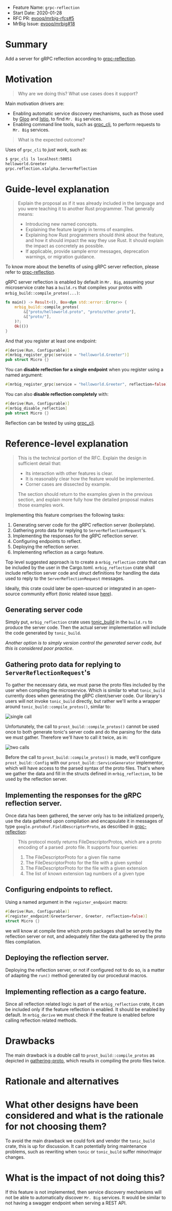 - Feature Name: `grpc-reflection`
- Start Date: 2020-01-28
- RFC PR: [evooq/mrbig-rfcs#5](https://github.com/evooq/mrbig-rfcs/pull/5)
- MrBig Issue: [evooq/mrbig#18](https://github.com/evooq/mrbig/issues/18)

# Summary
[summary]: #summary

Add a server for gRPC reflection according to [grpc-reflection](https://github.com/grpc/grpc/blob/master/doc/server-reflection.md).

# Motivation
[motivation]: #motivation

> Why are we doing this? What use cases does it support?

Main motivation drivers are:
* Enabling automatic service discovery mechanisms, such as those used by [Gloo](https://www.solo.io/products/gloo/) and [Istio](https://istio.io/), to find `Mr. Big` services.
* Enabling command line tools, such as [grpc_cli](https://github.com/grpc/grpc/blob/master/doc/command_line_tool.md), to perform requests to `Mr. Big` services.

> What is the expected outcome?

Uses of `grpc_cli` to *just work*, such as:

```sh
$ grpc_cli ls localhost:50051
helloworld.Greeter
grpc.reflection.v1alpha.ServerReflection
```

# Guide-level explanation
[guide-level-explanation]: #guide-level-explanation

> Explain the proposal as if it was already included in the language and you were teaching it to another Rust programmer. That generally means:
> - Introducing new named concepts.
> - Explaining the feature largely in terms of examples.
> - Explaining how Rust programmers should *think* about the feature, and how it should impact the way they use Rust. It should explain the impact as concretely as possible.
> - If applicable, provide sample error messages, deprecation warnings, or migration guidance.

To know more about the benefits of using gRPC server reflection, please refer to [grpc-reflection](https://github.com/grpc/grpc/blob/master/doc/server-reflection.md).

gRPC server reflection is enabled by default in `Mr. Big`, assuming your microservice crate has a `build.rs` that compiles your protos with `mrbig_build::compile_protos(...)`:

```rust
fn main() -> Result<(), Box<dyn std::error::Error>> {
    mrbig_build::compile_protos(
        &["proto/helloworld.proto", "proto/other.proto"],
        &["proto/"],
    )?;
    Ok(())
}
```

And that you register at least one endpoint:

```rust
#[derive(Run, Configurable)]
#[mrbig_register_grpc(service = "helloworld.Greeter")]
pub struct Micro {}
```

You can **disable reflection for a single endpoint** when you register using a named argument:
```rust
#[mrbig_register_grpc(service = "helloworld.Greeter", reflection=false)]
```

You can also **disable reflection completely** with:
```rust
#[derive(Run, Configurable)]
#[mrbig_disable_reflection]
pub struct Micro {}
```

Reflection can be tested by using [grpc_cli](https://github.com/grpc/grpc/blob/master/doc/command_line_tool.md).

# Reference-level explanation
[reference-level-explanation]: #reference-level-explanation

> This is the technical portion of the RFC. Explain the design in sufficient detail that:
> 
> - Its interaction with other features is clear.
> - It is reasonably clear how the feature would be implemented.
> - Corner cases are dissected by example.
> 
> The section should return to the examples given in the previous section, and explain more fully how the detailed proposal makes those examples work.

Implementing this feature comprises the following tasks:

1. Generating server code for the gRPC reflection server (boilerplate).
2. Gathering proto data for replying to `ServerReflectionRequest`'s.
3. Implementing the responses for the gRPC reflection server.
4. Configuring endpoints to reflect.
5. Deploying the reflection server.
6. Implementing reflection as a cargo feature.

Top level suggested approach is to create a `mrbig_reflection` crate that can be included by the user in the Cargo.toml. `mrbig_reflection` crate shall include reflection server code and struct definitions for handling the data used to reply to the `ServerReflectionRequest` messages.

Ideally, this crate could later be open-sourced or integrated in an open-source community effort (tonic related issue [here](https://github.com/hyperium/tonic/issues/165)).

## Generating server code

Simply put, `mrbig_reflection` crate uses [tonic_build](https://docs.rs/tonic-build/0.1.0/tonic_build/) in the `build.rs` to produce the server code. Then the actual server implementation will include the code generated by `tonic_build`.

*Another option is to simply version control the generated server code, but this is considered poor practice*.

## Gathering proto data for replying to `ServerReflectionRequest`'s
[gathering-proto]: #gathering-proto

To gather the necessary data, we must parse the proto files included by the user when compiling the microservice. Which is similar to what `tonic_build` currently does when generating the gRPC client/server code. Our library's users will not invoke `tonic_build` directly, but rather we'll write a wrapper around `tonic_build::compile_protos()`, similar to:

![single call](/images/codegen-tonic-prost.png)

Unfortunately, the call to `prost_build::compile_protos()` cannot be used once to both generate tonic's server code and do the parsing for the data we must gather. Therefore we'll have to call it twice, as in:

![two calls](/images/codegen-tonic-prost-2.png)

Before the call to `prost_build::compile_protos()` is made, we'll configure `prost_build::Config` with our `prost_build::ServiceGenerator` implementor, which will have access to the parsed syntax of the proto files. That's where we gather the data and fill in the structs defined in `mrbig_reflection`, to be used by the reflection server.

## Implementing the responses for the gRPC reflection server.

Once data has been gathered, the server only has to be initialized properly, use the data gathered upon compilation and encapsulate it in messages of type `google.protobuf.FieldDescriptorProto`, as described in [grpc-reflection](https://github.com/grpc/grpc/blob/master/doc/server-reflection.md):

> This protocol mostly returns FileDescriptorProtos, which are a proto encoding of a parsed .proto file. It supports four queries:
> 
> 1. The FileDescriptorProto for a given file name
> 2. The FileDescriptorProto for the file with a given symbol
> 3. The FileDescriptorProto for the file with a given extension
> 4. The list of known extension tag numbers of a given type

## Configuring endpoints to reflect.

Using a named argument in the `register_endpoint` macro:

```rust
#[derive(Run, Configurable)]
#[register_endpoint(GreeterServer, Greeter, reflection=false)]
struct Micro {}
```

we will know at compile time which proto packages shall be served by the reflection server or not, and adequately filter the data gathered by the proto files compilation.

## Deploying the reflection server.

Deploying the reflection server, or not if configured not to do so, is a matter of adapting the `run()` method generated by our procedural macros.

## Implementing reflection as a cargo feature.

Since all reflection related logic is part of the `mrbig_reflection` crate, it can be included only if the feature reflection is enabled. It should be enabled by default. In `mrbig_derive` we must check if the feature is enabled before calling reflection related methods.

# Drawbacks
[drawbacks]: #drawbacks

The main drawback is a double call to `prost_build::compile_protos` as depicted in [gathering-proto](#gathering-proto), which results in compiling the proto files twice.

# Rationale and alternatives
[rationale-and-alternatives]: #rationale-and-alternatives

# What other designs have been considered and what is the rationale for not choosing them?

To avoid the main drawback we could fork and vendor the `tonic_build` crate, this is up for discussion. It can potentially bring maintenance problems, such as rewriting when `tonic` or `tonic_build` suffer minor/major changes.

# What is the impact of not doing this?

If this feature is not implemented, then service discovery mechanisms will not be able to automatically discover `Mr. Big` services. It would be similar to not having a swagger endpoint when serving a REST API.
